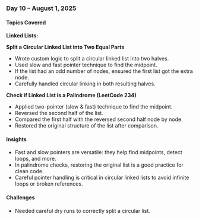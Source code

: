 
### Day 10 – August 1, 2025

#### Topics Covered

**Linked Lists:**

**Split a Circular Linked List into Two Equal Parts**  
- Wrote custom logic to split a circular linked list into two halves.
- Used slow and fast pointer technique to find the midpoint.
- If the list had an odd number of nodes, ensured the first list got the extra node.
- Carefully handled circular linking in both resulting halves.

**Check if Linked List is a Palindrome (LeetCode 234)**  
- Applied two-pointer (slow & fast) technique to find the midpoint.
- Reversed the second half of the list.
- Compared the first half with the reversed second half node by node.
- Restored the original structure of the list after comparison.

#### Insights
- Fast and slow pointers are versatile: they help find midpoints, detect loops, and more.
- In palindrome checks, restoring the original list is a good practice for clean code.
- Careful pointer handling is critical in circular linked lists to avoid infinite loops or broken references.

#### Challenges
- Needed careful dry runs to correctly split a circular list.
